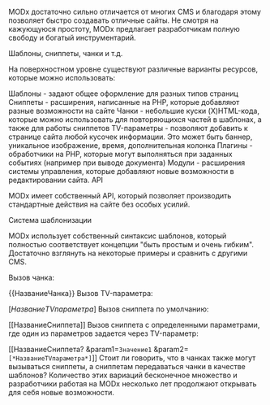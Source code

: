 MODx достаточно сильно отличается от многих CMS и благодаря этому позволяет быстро создавать отличные сайты. Не смотря на кажующуюся простоту, MODx предлагает разработчикам полную свободу и богатый инструментарий.

Шаблоны, сниппеты, чанки и т.д.

На поверхностном уровне существуют различные варианты ресурсов, которые можно использовать:

Шаблоны - задают общее оформление для разных типов страниц
Сниппеты - расширения, написанные на PHP, которые добавляют разные возможности на сайте
Чанки - небольшие куски (X)HTML-кода, которые можно использовать для повторяющихся частей в шаблонах, а также для работы сниппетов
TV-параметры - позволяют добавить к странице сайта любой кусочек информации. Это может быть баннер, уникальное изображение, время, дополнительная колонка
Плагины - обработчики на PHP, которые могут выполняться при заданных событиях (например при выводе документа)
Модули - расширения системы управления, которые добавляют новые возможности в редактировании сайта.
API

MODx имеет собственный API, который позволяет производить стандартные действия на сайте без особых усилий.

Система шаблонизации

MODx использует собственный синтаксис шаблонов, который полностью соответствует концепции "быть простым и очень гибким". Достаточно взглянуть на некоторые примеры и сравнить с другими CMS.

Вызов чанка:

{{НазваниеЧанка}}
Вызов TV-параметра:

[*НазваниеTVпараметра*]
Вызов сниппета по умолчанию:

[[НазваниеСниппета]]
Вызов сниппета с определенными параметрами, где один из параметров задается через TV-параметр:

[[НазваниеСниппета? &param1=`Значение1` &param2=`[*НазваниеTVпараметра*]`]]
Стоит ли говорить, что в чанках также могут вызываться сниппеты, а сниппетам передаваться чанки в качестве шаблонов? Количество этих вариаций бесконечное множество и разработчики работая на MODx несколько лет продолжают открывать для себя новые возможности.